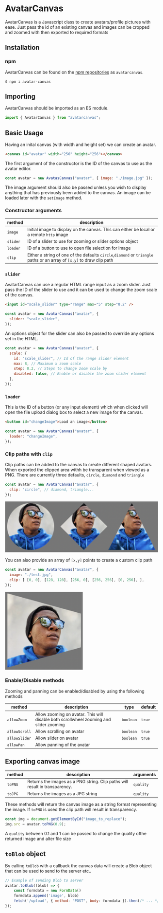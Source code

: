# AvatarCanvas

AvatarCanvas is a Javascript class to create avatars/profile pictures with ease. Just pass the id of an existing canvas and images can be cropped and zoomed with then exported to required formats

## Installation

### npm

AvatarCanvas can be found on the [npm repositories](https://www.npmjs.com/package/avatarcanvas) as `avatarcanvas`.
```
$ npm i avatar-canvas
```

## Importing

AvatarCanvas should be imported as an ES module.

```javascript
import { AvatarCanvas } from "avatarcanvas";
```

## Basic Usage

Having an inital canvas (with width and height set) we can create an avatar.

```html
<canvas id="avatar" width="256" height="256"></canvas>
```

The first argument of the constructor is the ID of the canvas to use as the avatar editor.

```javascript
const avatar = new AvatasCanvas("avatar", { image: "./image.jpg" });
```

The image argument should also be passed unless you wish to display anything that has previously been added to the canvas. An image can be loaded later with the `setImage` method.

### Constructor arguments

| method   | description                                                                                                    |
| -------- | -------------------------------------------------------------------------------------------------------------- |
| `image`  | Initial image to display on the canvas. This can either be local or a remote `http` image                      |
| `slider` | ID of a slider to use for zooming or slider options object                                                     |
| `loader` | ID of a button to use to open file selection for image                                                         |
| `clip`   | Either a string of one of the defaults `circle`,`diamond` or `triangle` paths or an array of `[x,y]` to draw clip path |

### `slider`

AvatarCanvas can use a regular HTML range input as a zoom slider. Just pass the ID of the slider to use and it can be used to change the zoom scale of the canvas.

```html
<input id="scale_slider" type="range" max="5" step="0.2" />
```

```javascript
const avatar = new AvatarCanvas("avatar", {
  slider: "scale_slider",
});
```

An options object for the slider can also be passed to override any options set in the HTML.

```javascript
const avatar = new AvatarCanvas("avatar", {
  scale: {
    id: "scale_slider", // Id of the range slider element
    max: 8, // Maximum x zoom scale
    step: 0.2, // Steps to change zoom scale by
    disabled: false, // Enable or disable the zoom slider element
  },
});
```

### `loader`

This is the ID of a button (or any input element) which when clicked will open the file upload dialog box to select a new image for the canvas.

```html
<button id="changeImage">Load an image</button>
```

```javascript
const avatar = new AvatarCanvas("avatar", {
  loader: "changeImage",
});
```

### Clip paths with `clip`

Clip paths can be added to the canvas to create different shaped avatars. When exported the clipped area withh be transparent when viewed as a PNG. There are currently three defaults, `circle`, `diamond` and `triangle`

```javascript
const avatar = new AvatarCanvas("avatar", {
  clip: "circle", // diamond, triangle...
});
```

<img src="https://raw.githubusercontent.com/davenicholson-xyz/avatar/main/docs/default-clip-paths.png" alt="Default clip paths" width=600px/>

You can also provide an array of `[x,y]` points to create a custom clip path

```javascript
const avatar = new AvatarCanvas("avatar", {
  image: "./test.jpg",
  clip: [ [0, 0], [128, 128], [256, 0], [256, 256], [0, 256], ],
});
```

<img src="https://raw.githubusercontent.com/davenicholson-xyz/avatar/main/docs/custom-clip-path.png" alt="Custom clip path" width=256px/>

### Enable/Disable methods

Zooming and panning can be enabled/disabled by using the following methods

| method        | description                                                                            | type      | default |
| ------------- | -------------------------------------------------------------------------------------- | --------- | ------- |
| `allowZoom`   | Allow zooming on avatar. This will disable both scrollwheel zooming and slider zooming | `boolean` | `true`  |
| `allowScroll` | Allow scrolling on avatar                                                              | `boolean` | `true`  |
| `allowSlider` | Allow slider on avatar                                                                 | `boolean` | `true`  |
| `allowPan`    | Allow panning of the avatar                                                            |

## Exporting canvas image

| method  | description                                                                 | arguments |
| ------- | --------------------------------------------------------------------------- | --------- |
| `toPNG` | Returns the images as a PNG string. Clip paths will result in transparency. | `quality` |
| `toJPG` | Returns the images as a JPG string                                          | `quality` |

These methods will return the canvas image as a string format representing the image. If `toPNG` is used the clip path will result in transparency.

```javascript
const img = document.getElementById("image_to_replace");
img.src = avatar.toPNG(0.9);
```

A `quality` between 0.1 and 1 can be passed to change the quality ofthe returned image and alter file size

## `toBlob` object

By calling `toBlob` with a callback the canvas data will create a Blob object that can be used to send to the server etc..

```javascript
// Example of sending Blob to server
avatar.toBlob((blob) => {
    const formdata = new FormData()
    formdata.append('image', blob)
    fetch('/upload', { method: "POST", body: formdata }).then(/* ... */)
});
```
